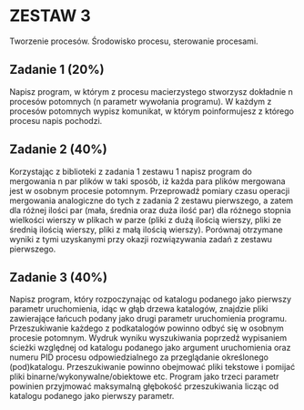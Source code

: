# ZESTAW 3
Tworzenie procesów. Środowisko procesu, sterowanie procesami.


## Zadanie 1 (20%)
Napisz program, w którym z procesu macierzystego stworzysz dokładnie n procesów potomnych (n parametr wywołania programu). W każdym z procesów potomnych wypisz komunikat, w którym poinformujesz z którego procesu napis pochodzi.

 

## Zadanie 2 (40%)
Korzystając z biblioteki z zadania 1 zestawu 1 napisz program do mergowania n par plików  w taki sposób, iż każda para plików mergowana jest w osobnym procesie potomnym. Przeprowadź pomiary czasu operacji mergowania analogiczne do tych z zadania 2 zestawu pierwszego, a zatem  dla różnej ilości par (mała, średnia oraz duża ilość par) dla różnego stopnia wielkości wierszy w plikach w parze (pliki z dużą ilością wierszy, pliki ze średnią ilością wierszy, pliki z małą ilością wierszy). Porównaj otrzymane wyniki z tymi uzyskanymi przy okazji rozwiązywania zadań z zestawu pierwszego.

 

## Zadanie 3 (40%)
Napisz program, który rozpoczynając od katalogu podanego jako pierwszy parametr uruchomienia, idąc w głąb drzewa katalogów, znajdzie pliki zawierające łańcuch podany jako drugi parametr uruchomienia programu. Przeszukiwanie każdego z podkatalogów powinno odbyć się w osobnym procesie potomnym. Wydruk wyniku wyszukiwania poprzedź wypisaniem ścieżki względnej od katalogu podanego jako argument uruchomienia oraz numeru PID procesu odpowiedzialnego za przeglądanie określonego (pod)katalogu. Przeszukiwanie powinno obejmować pliki tekstowe i pomijać pliki binarne/wykonywalne/obiektowe etc. Program jako trzeci parametr powinien przyjmować maksymalną głębokość przeszukiwania licząc od katalogu podanego jako pierwszy parametr.

 
